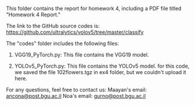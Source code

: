 This folder contains the report for homework 4, including a PDF file titled "Homework 4 Report."


The link to the GitHub source codes is:
https://github.com/ultralytics/yolov5/tree/master/classify


The "codes" folder includes the following files:
1) VGG19_PyTorch.py: This file contains the VGG19 model.

2) YOLOv5_PyTorch.py: This file contains the YOLOv5 model.
for this code, we saved the file 102flowers.tgz in ex4 folder, but we couldn't upload it here.



For any questions, feel free to contact us:
Maayan's email: ancona@post.bgu.ac.il
Noa's email: gurno@post.bgu.ac.il
